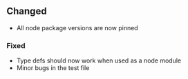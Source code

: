 <!-- insert_point -->

## <!-- version -->

## Changed

- All node package versions are now pinned

### Fixed

- Type defs should now work when used as a node module
- Minor bugs in the test file
